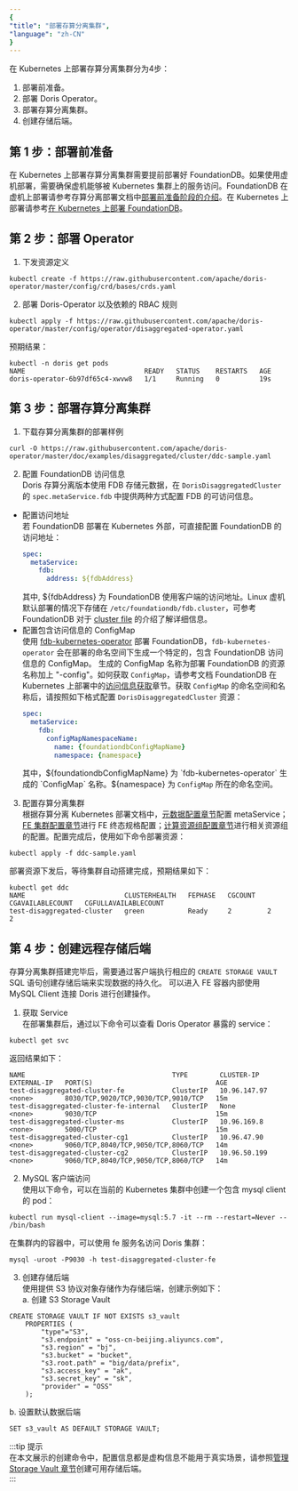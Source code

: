 ```yaml
---
{
"title": "部署存算分离集群",
"language": "zh-CN"
}
---
```


<!-- 
Licensed to the Apache Software Foundation (ASF) under one
or more contributor license agreements.  See the NOTICE file
distributed with this work for additional information
regarding copyright ownership.  The ASF licenses this file
to you under the Apache License, Version 2.0 (the
"License"); you may not use this file except in compliance
with the License.  You may obtain a copy of the License at

  http://www.apache.org/licenses/LICENSE-2.0

Unless required by applicable law or agreed to in writing,
software distributed under the License is distributed on an
"AS IS" BASIS, WITHOUT WARRANTIES OR CONDITIONS OF ANY
KIND, either express or implied.  See the License for the
specific language governing permissions and limitations
under the License.
-->

在 Kubernetes 上部署存算分离集群分为4步：
1. 部署前准备。  
2. 部署 Doris Operator。  
3. 部署存算分离集群。
4. 创建存储后端。

## 第 1 步：部署前准备
在 Kubernetes 上部署存算分离集群需要提前部署好 FoundationDB。如果使用虚机部署，需要确保虚机能够被 Kubernetes 集群上的服务访问。FoundationDB 在虚机上部署请参考存算分离部署文档中[部署前准备阶段的介绍](../../../../compute-storage-decoupled/before-deployment.md)。在 Kubernetes 上部署请参考[在 Kubernetes 上部署 FoundationDB](install-fdb.md)。

## 第 2 步：部署 Operator
1. 下发资源定义  
  ```shell
  kubectl create -f https://raw.githubusercontent.com/apache/doris-operator/master/config/crd/bases/crds.yaml
  ```

2. 部署 Doris-Operator 以及依赖的 RBAC 规则
  ```shell
  kubectl apply -f https://raw.githubusercontent.com/apache/doris-operator/master/config/operator/disaggregated-operator.yaml
  ```
  预期结果：
  ```shell
  kubectl -n doris get pods
  NAME                              READY   STATUS    RESTARTS   AGE
  doris-operator-6b97df65c4-xwvw8   1/1     Running   0          19s
  ```

## 第 3 步：部署存算分离集群
1. 下载存算分离集群的部署样例
  ```shell
  curl -O https://raw.githubusercontent.com/apache/doris-operator/master/doc/examples/disaggregated/cluster/ddc-sample.yaml
  ```

2. 配置 FoundationDB 访问信息  
  Doris 存算分离版本使用 FDB 存储元数据，在 `DorisDisaggregatedCluster` 的 `spec.metaService.fdb` 中提供两种方式配置 FDB 的可访问信息。
- 配置访问地址  
  若 FoundationDB 部署在 Kubernetes 外部，可直接配置 FoundationDB 的访问地址：
  ```yaml
  spec:
    metaService:
      fdb:
        address: ${fdbAddress}
  ```
  其中, ${fdbAddress} 为 FoundationDB 使用客户端的访问地址。Linux 虚机默认部署的情况下存储在 `/etc/foundationdb/fdb.cluster`，可参考 FoundationDB 对于 [cluster file](https://apple.github.io/foundationdb/administration.html#foundationdb-cluster-file) 的介绍了解详细信息。  
- 配置包含访问信息的 ConfigMap  
  使用 [fdb-kubernetes-operator](https://github.com/FoundationDB/fdb-kubernetes-operator) 部署 FoundationDB，`fdb-kubernetes-operator` 会在部署的命名空间下生成一个特定的，包含 FoundationDB 访问信息的 ConfigMap。
  生成的 ConfigMap 名称为部署 FoundationDB 的资源名称加上 "-config"。如何获取 `ConfigMap`，请参考文档 FoundationDB 在 Kubernetes 上部署中的[访问信息获取](./install-fdb.md#获取包含-foundationdb-访问信息的-configmap)章节。获取 `ConfigMap` 的命名空间和名称后，请按照如下格式配置 `DorisDisaggregatedCluster` 资源：
  ```yaml
  spec:
    metaService:
      fdb:
        configMapNamespaceName:
          name: {foundationdbConfigMapName}
          namespace: {namespace}
  ```
  其中，${foundationdbConfigMapName} 为 `fdb-kubernetes-operator` 生成的 `ConfigMap` 名称。${namespace} 为 `ConfigMap` 所在的命名空间。  

3. 配置存算分离集群   
  根据存算分离 Kubernetes 部署文档中，[元数据配置章节](config-ms.md)配置 metaService； [FE 集群配置章节](config-fe.md)进行 FE 终态规格配置；[计算资源组配置章节](config-cg.md)进行相关资源组的配置。配置完成后，使用如下命令部署资源：
  ```shell
  kubectl apply -f ddc-sample.yaml
  ```
  部署资源下发后，等待集群自动搭建完成，预期结果如下：
  ```shell
  kubectl get ddc
  NAME                         CLUSTERHEALTH   FEPHASE   CGCOUNT   CGAVAILABLECOUNT   CGFULLAVAILABLECOUNT
  test-disaggregated-cluster   green           Ready     2         2                  2
  ```

## 第 4 步：创建远程存储后端
存算分离集群搭建完毕后，需要通过客户端执行相应的 `CREATE STORAGE VAULT` SQL 语句创建存储后端来实现数据的持久化。
可以进入 FE 容器内部使用 MySQL Client 连接 Doris 进行创建操作。

1. 获取 Service  
  在部署集群后，通过以下命令可以查看 Doris Operator 暴露的 service：
  
  ```shell
  kubectl get svc
  ```
  
  返回结果如下：
  
  ```shell
  NAME                                     TYPE        CLUSTER-IP     EXTERNAL-IP   PORT(S)                               AGE
  test-disaggregated-cluster-fe            ClusterIP   10.96.147.97   <none>        8030/TCP,9020/TCP,9030/TCP,9010/TCP   15m
  test-disaggregated-cluster-fe-internal   ClusterIP   None           <none>        9030/TCP                              15m
  test-disaggregated-cluster-ms            ClusterIP   10.96.169.8    <none>        5000/TCP                              15m
  test-disaggregated-cluster-cg1           ClusterIP   10.96.47.90    <none>        9060/TCP,8040/TCP,9050/TCP,8060/TCP   14m
  test-disaggregated-cluster-cg2           ClusterIP   10.96.50.199   <none>        9060/TCP,8040/TCP,9050/TCP,8060/TCP   14m
  ```

2. MySQL 客户端访问  
  使用以下命令，可以在当前的 Kubernetes 集群中创建一个包含 mysql client 的 pod：
  ```shell
  kubectl run mysql-client --image=mysql:5.7 -it --rm --restart=Never -- /bin/bash
  ```
  在集群内的容器中，可以使用 fe 服务名访问 Doris 集群：
  ```shell
  mysql -uroot -P9030 -h test-disaggregated-cluster-fe  
  ```

3. 创建存储后端  
  使用提供 S3 协议对象存储作为存储后端，创建示例如下：  
  a. 创建 S3 Storage Vault
  ```mysql
  CREATE STORAGE VAULT IF NOT EXISTS s3_vault
      PROPERTIES (
          "type"="S3",    
          "s3.endpoint" = "oss-cn-beijing.aliyuncs.com", 
          "s3.region" = "bj",       
          "s3.bucket" = "bucket",        
          "s3.root.path" = "big/data/prefix",   
          "s3.access_key" = "ak",         
          "s3.secret_key" = "sk",             
          "provider" = "OSS" 
      );
  ```
  
  b. 设置默认数据后端
  ```mysql
  SET s3_vault AS DEFAULT STORAGE VAULT;
  ```
  
:::tip 提示  
在本文展示的创建命令中，配置信息都是虚构信息不能用于真实场景，请参照[管理 Storage Vault 章节](../../../../compute-storage-decoupled/managing-storage-vault.md)创建可用存储后端。  
:::

